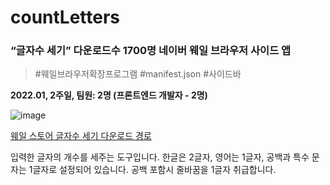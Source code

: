 # countLetters

### “글자수 세기” 다운로드수 1700명 네이버 웨일 브라우저 사이드 앱

> #웨일브라우저확장프로그램 #manifest.json #사이드바 
> 

**2022.01, 2주일, 팀원: 2명 (프론트엔드 개발자 - 2명)**

![image](https://user-images.githubusercontent.com/82145837/160324504-d1a7c4c2-fb82-42a6-ba1c-4360fd8fa84e.png)

[웨일 스토어 글자수 세기 다운로드 경로](https://store.whale.naver.com/detail/lfhbnhpghablgmclfncpalmemlecalpg)


입력한 글자의 개수를 세주는 도구입니다.
한글은 2글자, 영어는 1글자, 공백과 특수 문자는 1글자로 설정되어 있습니다.
공백 포함시 줄바꿈을 1글자 취급합니다.